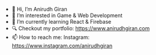 - 👋 Hi, I’m Anirudh Giran
- 👀 I’m interested in Game & Web Development
- 🌱 I’m currently learning React & Firebase
- 🔍 Checkout my portfolio: https://www.anirudhgiran.com
- 📫 How to reach me: Instagram: https://www.instagram.com/anirudhgiran

<!---
anirudhgiran/anirudhgiran is a ✨ special ✨ repository because its `README.md` (this file) appears on your GitHub profile.
You can click the Preview link to take a look at your changes.
--->
